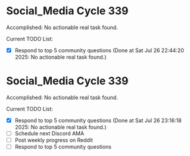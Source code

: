 # Social_Media Cycle 339

Accomplished: No actionable real task found.

Current TODO List:

- [x] Respond to top 5 community questions  (Done at Sat Jul 26 22:44:20 2025: No actionable real task found.)

# Social_Media Cycle 339

Accomplished: No actionable real task found.

Current TODO List:

- [x] Respond to top 5 community questions  (Done at Sat Jul 26 23:16:18 2025: No actionable real task found.)
- [ ] Schedule next Discord AMA
- [ ] Post weekly progress on Reddit
- [ ] Respond to top 5 community questions